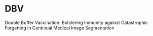 # DBV
Double Buffer Vaccination: Bolstering Immunity against Catastrophic Forgetting in Continual Medical Image Segmentation
